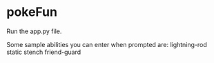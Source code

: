 # pokeFun
Run the app.py file. 

Some sample abilities you can enter when prompted are:
lightning-rod
static
stench
friend-guard